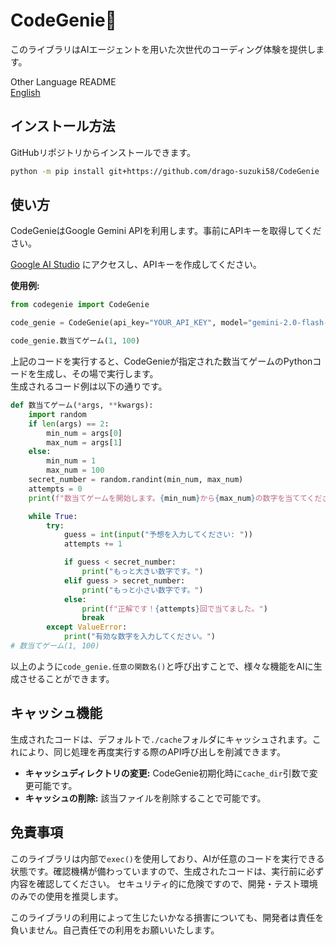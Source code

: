 # CodeGenie🧞

このライブラリはAIエージェントを用いた次世代のコーディング体験を提供します。

Other Language README  
[English](README.md)

## インストール方法

GitHubリポジトリからインストールできます。

```sh
python -m pip install git+https://github.com/drago-suzuki58/CodeGenie
```

## 使い方

CodeGenieはGoogle Gemini APIを利用します。事前にAPIキーを取得してください。

[Google AI Studio](https://aistudio.google.com/app/apikey) にアクセスし、APIキーを作成してください。

**使用例:**

```python
from codegenie import CodeGenie

code_genie = CodeGenie(api_key="YOUR_API_KEY", model="gemini-2.0-flash-exp")

code_genie.数当てゲーム(1, 100)
```

上記のコードを実行すると、CodeGenieが指定された数当てゲームのPythonコードを生成し、その場で実行します。  
生成されるコード例は以下の通りです。

```python
def 数当てゲーム(*args, **kwargs):
    import random
    if len(args) == 2:
        min_num = args[0]
        max_num = args[1]
    else:
        min_num = 1
        max_num = 100
    secret_number = random.randint(min_num, max_num)
    attempts = 0
    print(f"数当てゲームを開始します。{min_num}から{max_num}の数字を当ててください。")

    while True:
        try:
            guess = int(input("予想を入力してください: "))
            attempts += 1

            if guess < secret_number:
                print("もっと大きい数字です。")
            elif guess > secret_number:
                print("もっと小さい数字です。")
            else:
                print(f"正解です！{attempts}回で当てました。")
                break
        except ValueError:
            print("有効な数字を入力してください。")
# 数当てゲーム(1, 100)
```

以上のように`code_genie.任意の関数名()`と呼び出すことで、様々な機能をAIに生成させることができます。

## キャッシュ機能

生成されたコードは、デフォルトで`./cache`フォルダにキャッシュされます。これにより、同じ処理を再度実行する際のAPI呼び出しを削減できます。

- **キャッシュディレクトリの変更:** CodeGenie初期化時に`cache_dir`引数で変更可能です。
- **キャッシュの削除:** 該当ファイルを削除することで可能です。

## 免責事項

このライブラリは内部で`exec()`を使用しており、AIが任意のコードを実行できる状態です。確認機構が備わっていますので、生成されたコードは、実行前に必ず内容を確認してください。
セキュリティ的に危険ですので、開発・テスト環境のみでの使用を推奨します。

このライブラリの利用によって生じたいかなる損害についても、開発者は責任を負いません。自己責任での利用をお願いいたします。
